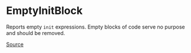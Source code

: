 # EmptyInitBlock

Reports empty `init` expressions. Empty blocks of code serve no purpose and should be removed.


[Source](https://detekt.dev/docs/rules/empty-blocks#emptyinitblock)
